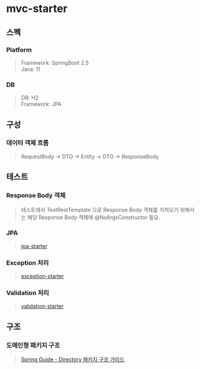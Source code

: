 # mvc-starter

## 스펙
### Platform
> Framework: SpringBoot 2.5  
> Java: 11  

### DB
> DB: H2  
> Framework: JPA  

## 구성
### 데이터 객체 흐름
> RequestBody -> DTO -> Entity -> DTO -> ResponseBody   

## 테스트
### Response Body 객체
> 테스트에서 TestRestTemplate 으로 Response Body 객체를 가져오기 위해서는 해당 Response Body 객체에 @NoArgsConstructor 필요.  

### JPA
> [jpa-starter](https://github.com/JuJin1324/jpa-starter.git)

### Exception 처리
> [exception-starter](https://github.com/JuJin1324/exception-starter.git)

### Validation 처리
> [validation-starter](https://github.com/JuJin1324/validation-starter.git)

## 구조
### 도메인형 패키지 구조
> [Spring Guide - Directory 패키지 구조 가이드](https://cheese10yun.github.io/spring-guide-directory/)

